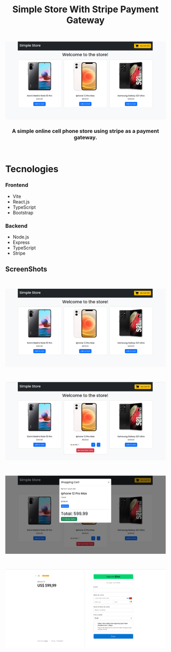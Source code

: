 <div align="center">

# Simple Store With Stripe Payment Gateway

<br />

![Home](./screenshots/1.png)


### A simple online cell phone store using stripe as a payment gateway.

</div>

<br />

# Tecnologies

### Frontend

- Vite
- React.js
- TypeScript
- Bootstrap

### Backend

- Node.js
- Express
- TypeScript
- Stripe

## ScreenShots

<br />

![Home](./screenshots/1.png)

<br />

![Home](./screenshots/2.png)

<br />

![Home](./screenshots/3.png)

<br />

![Home](./screenshots/4.png)